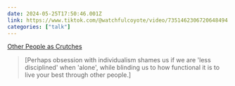 ```yaml
---
date: 2024-05-25T17:50:46.001Z
link: https://www.tiktok.com/@watchfulcoyote/video/7351462306720648494
categories: ["talk"]
---
```

[Other People as Crutches](https://www.tiktok.com/@watchfulcoyote/video/7351462306720648494)

> [Perhaps obsession with individualism shames us if we are 'less disciplined' when 'alone', while blinding us to how functional it is to live your best through other people.]
